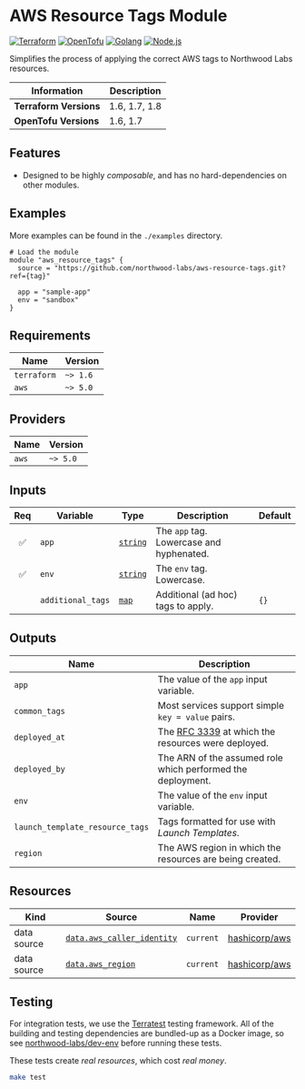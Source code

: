 <!--
<div align="center"><img src="tf-modules-stable.png" alt="Terraform Modules: Stable" width="500"><br></div>

---
-->

# AWS Resource Tags Module

[![Terraform](https://img.shields.io/badge/Terraform-623ce4.svg?labelColor=171e21&style=for-the-badge&logo=terraform)][terraform] [![OpenTofu](https://img.shields.io/badge/OpenTofu-ffda18.svg?labelColor=171e21&style=for-the-badge&logo=opentofu)][opentofu] [![Golang](https://img.shields.io/badge/Go-00add8.svg?labelColor=171e21&style=for-the-badge&logo=go)][golang] [![Node.js](https://img.shields.io/badge/Node.js-339933.svg?labelColor=171e21&style=for-the-badge&logo=node.js)][node.js]

Simplifies the process of applying the correct AWS tags to Northwood Labs resources.

| Information            | Description   |
|------------------------|---------------|
| **Terraform Versions** | 1.6, 1.7, 1.8 |
| **OpenTofu Versions**  | 1.6, 1.7      |

## Features

* Designed to be highly _composable_, and has no hard-dependencies on other modules.

## Examples

More examples can be found in the `./examples` directory.

```hcl
# Load the module
module "aws_resource_tags" {
  source = "https://github.com/northwood-labs/aws-resource-tags.git?ref={tag}"

  app = "sample-app"
  env = "sandbox"
}
```

<!-- BEGIN_TF_DOCS -->
## Requirements

| Name | Version |
|------|---------|
| `terraform` | `~> 1.6` |
| `aws` | `~> 5.0` |

## Providers

| Name | Version |
|------|---------|
| `aws` | `~> 5.0` |

## Inputs

| Req | Variable | Type | Description | Default |
|:---:|----------|------|-------------|---------|
| :white_check_mark: | `app` | [`string`](https://opentofu.org/docs/language/expressions/types/) | The `app` tag. Lowercase and hyphenated. |  |
| :white_check_mark: | `env` | [`string`](https://opentofu.org/docs/language/expressions/types/) | The `env` tag. Lowercase. |  |
|  | `additional_tags` | [`map`](https://opentofu.org/docs/language/expressions/types/) | Additional (ad hoc) tags to apply. | `{}` |

## Outputs

| Name | Description |
|------|-------------|
| `app` | The value of the `app` input variable. |
| `common_tags` | Most services support simple `key = value` pairs. |
| `deployed_at` | The [RFC 3339](https://datatracker.ietf.org/doc/html/rfc3339) at which the resources were deployed. |
| `deployed_by` | The ARN of the assumed role which performed the deployment. |
| `env` | The value of the `env` input variable. |
| `launch_template_resource_tags` | Tags formatted for use with _Launch Templates_. |
| `region` | The AWS region in which the resources are being created. |

## Resources

| Kind | Source | Name | Provider |
|------|--------|------|----------|
| data source | [`data.aws_caller_identity`](https://registry.terraform.io/providers/hashicorp/aws/latest/docs/data-sources/caller_identity) | `current` | [hashicorp/aws](https://registry.terraform.io/providers/hashicorp/aws/latest/docs) |
| data source | [`data.aws_region`](https://registry.terraform.io/providers/hashicorp/aws/latest/docs/data-sources/region) | `current` | [hashicorp/aws](https://registry.terraform.io/providers/hashicorp/aws/latest/docs) |
<!-- END_TF_DOCS -->

## Testing

For integration tests, we use the [Terratest](https://github.com/gruntwork-io/terratest) testing framework. All of the building and testing dependencies are bundled-up as a Docker image, so see [northwood-labs/dev-env](https://github.com/northwood-labs/dev-env) before running these tests.

These tests create _real resources_, which cost _real money_.

```bash
make test
```

[golang]: https://go.dev
[node.js]: https://nodejs.org
[opentofu]: https://opentofu.org
[terraform]: https://terraform.io
